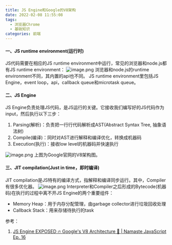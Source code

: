 ```yaml
---
title: JS Engine和Google的V8架构
date: 2022-02-08 11:55:08
tags: 
  - 浏览器Chrome
  - 基础知识
categories: 前端
---
```


#### 一、JS runtime environment(运行时)
JS代码需要在相应的JS runtime environment中运行，常见的浏览器和node.js都有JS runtime environment：
![image.png](https://cdn.nlark.com/yuque/0/2022/png/2431928/1644291251857-690d83fe-952f-4ca1-8cd5-a91696924155.png#clientId=uae2804b5-d62c-4&crop=0&crop=0&crop=1&crop=1&from=paste&height=673&id=uc47c18bc&margin=%5Bobject%20Object%5D&name=image.png&originHeight=673&originWidth=879&originalType=binary&ratio=1&rotation=0&showTitle=false&size=466401&status=done&style=none&taskId=u54bd991b-283d-4b38-9d25-684005ae96f&title=&width=879)
浏览器和node.js的runtime environment不同，其内置的api也不同。
JS runtime environment里包括JS Engine，event loop，api，callback queue和microtask queue。
#### 二、JS Engine
JS Engine负责处理JS代码，是JS运行的关键。它接收我们编写好的JS代码作为input，然后执行以下三步：

1. Parsing(解析)：负责把一行行代码解析成AST(Abstract Syntax Tree, 抽象语法树)
1. Compile(编译)：同时对AST进行解释和编译优化，转换成机器码
1. Execution(执行)：接收low level的机器码并快速执行

![image.png](https://cdn.nlark.com/yuque/0/2022/png/2431928/1644291209862-a17491fc-349e-49ef-9ebf-7f77344dd767.png#clientId=uae2804b5-d62c-4&crop=0&crop=0&crop=1&crop=1&from=paste&height=510&id=u061bf191&margin=%5Bobject%20Object%5D&name=image.png&originHeight=510&originWidth=595&originalType=binary&ratio=1&rotation=0&showTitle=false&size=95922&status=done&style=none&taskId=ubaad0005-318c-4d53-9013-619280a19cb&title=&width=595)
上图为Google官网的V8架构图。
#### 三、JIT compilation(Just in time，即时编译)
JIT compilation是JS特有的编译方式，指解释和编译同步运行。其中，Compiler有很多优化器。
![image.png](https://cdn.nlark.com/yuque/0/2022/png/2431928/1644291162414-5e1a2f9e-6e7c-474c-874f-2892273ade69.png#clientId=uae2804b5-d62c-4&crop=0&crop=0&crop=1&crop=1&from=paste&height=631&id=douAI&margin=%5Bobject%20Object%5D&name=image.png&originHeight=631&originWidth=912&originalType=binary&ratio=1&rotation=0&showTitle=false&size=575099&status=done&style=none&taskId=u4b3b1e4c-40a2-4ff3-b16f-5cd8eb7c529&title=&width=912)
Interpreter和Compiler之后形成的Bytecode(机器码)在执行的过程中离不开JS Engine的两个重要组件：

- Memory Heap：用于内存分配管理，由garbage collector进行垃圾回收处理
- Callback Stack：用来存储待执行的task

参考：

1. [JS Engine EXPOSED 🔥 Google's V8 Architecture 🚀 | Namaste JavaScript Ep. 16](https://www.youtube.com/watch?v=2WJL19wDH68)
